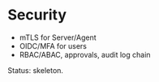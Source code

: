 # Security

- mTLS for Server/Agent
- OIDC/MFA for users
- RBAC/ABAC, approvals, audit log chain

Status: skeleton.
